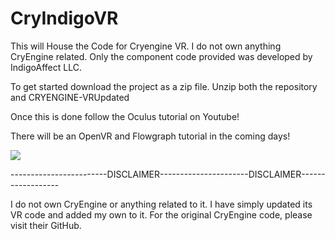 # CryIndigoVR
This will House the Code for Cryengine VR. I do not own anything CryEngine related. Only the component code provided was developed by IndigoAffect LLC. 

To get started download the project as a zip file. Unzip both the repository and CRYENGINE-VRUpdated

Once this is done follow the Oculus tutorial on Youtube! 

There will be an OpenVR and Flowgraph tutorial in the coming days!



[![](https://img.youtube.com/vi/bjGy9dkAY5U/0.jpg)](https://www.youtube.com/watch?v=bjGy9dkAY5U)


------------------------DISCLAIMER----------------------DISCLAIMER------------------

I do not own CryEngine or anything related to it. I have simply updated its VR code and added my own to it. For the original CryEngine code, please visit their GitHub.
